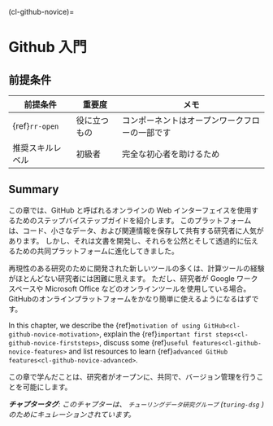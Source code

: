(cl-github-novice)=
# Github 入門

## 前提条件

| 前提条件           | 重要度    | メモ                      |
| -------------- | ------ | ----------------------- |
| {ref}`rr-open` | 役に立つもの | コンポーネントはオープンワークフローの一部です |
| 推奨スキルレベル       | 初級者    | 完全な初心者を助けるため            |

## Summary

この章では、GitHub と呼ばれるオンラインの Web インターフェイスを使用するためのステップバイステップガイドを紹介します。 このプラットフォームは、コード、小さなデータ、および関連情報を保存して共有する研究者に人気があります。 しかし、それは文書を開発し、それらを公然とそして透過的に伝えるための共同プラットフォームに進化してきました。

再現性のある研究のために開発された新しいツールの多くは、計算ツールの経験がほとんどない研究者には困難に思えます。 ただし、研究者が Google ワークスペースや Microsoft Office などのオンラインツールを使用している場合。 GitHubのオンラインプラットフォームをかなり簡単に使えるようになるはずです。

In this chapter, we describe the {ref}`motivation of using GitHub<cl-github-novice-motivation>`, explain the {ref}`important first steps<cl-github-novice-firststeps>`, discuss some {ref}`useful features<cl-github-novice-features>` and list resources to learn {ref}`advanced GitHub features<cl-github-novice-advanced>`.

この章で学んだことは、研究者がオープンに、共同で、バージョン管理を行うことを可能にします。

***チャプタータグ**: このチャプターは、 `チューリングデータ研究グループ` (`turing-dsg` ) のためにキュレーションされています。*
